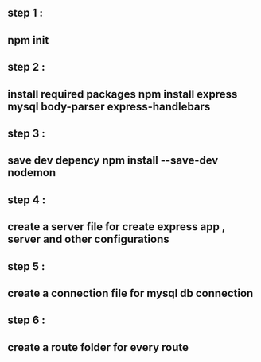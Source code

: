 ## step 1 :
npm init
-----------------
## step 2 :
install required packages 
npm install express mysql body-parser express-handlebars
------------------
## step 3 :
save dev depency 
npm install --save-dev nodemon
------------------
## step 4 : 
create  a server file for create express app , server and other configurations
-----------------
## step 5 :
create a connection file for mysql db connection
----------------------------------
## step 6 :
create a route folder for every route
-------------------------
